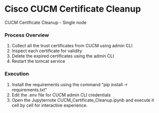 # Cisco CUCM Certificate Cleanup

CUCM Certificate Cleanup - Single node

### Process Overview
1. Collect all the trust certificates from CUCM using admin CLI
2. Inspect each certificate for validity
3. Delete the expired certificates using the admin CLI
4. Restart the tomcat service

### Execution
1. Install the requirements using the command "pip install -r requirements.txt"
2. Edit the .env file for CUCM admin CLI credentials
3. Open the Jupyternote CUCM_Certificate_Cleanup.ipynb and execute it cell by cell for interactive experience.
